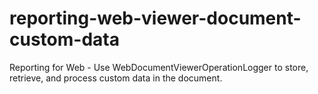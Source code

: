 # reporting-web-viewer-document-custom-data
Reporting for Web - Use WebDocumentViewerOperationLogger to store, retrieve, and process custom data in the document.
